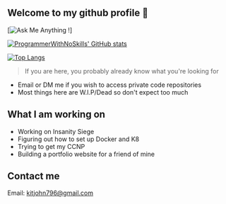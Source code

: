 ## Welcome to my github profile 👋

[![Ask Me Anything !](https://img.shields.io/badge/Ask%20me-anything-1abc9c.svg)]

[![ProgrammerWithNoSkills' GitHub stats](https://github-readme-stats.vercel.app/api?username=ProgrammerWithNoSkills&show_icons=true&theme=radical&count_private=true)](https://github.com/ProgrammerWithNoSkills/github-readme-stats)

[![Top Langs](https://github-readme-stats.vercel.app/api/top-langs/?username=ProgrammerWithNoSkills&show_icons=true&theme=radical&count_private=true&hide=ShaderLab,HLSL)](https://github.com/ProgrammerWithNoSkills/github-readme-stats)

> If you are here, you probably already know what you're looking for

- Email or DM me if you wish to access private code repositories
- Most things here are W.I.P/Dead so don't expect too much


## What I am working on
- Working on Insanity Siege
- Figuring out how to set up Docker and K8
- Trying to get my CCNP
- Building a portfolio website for a friend of mine

## Contact me 
Email: kitjohn796@gmail.com <br>
